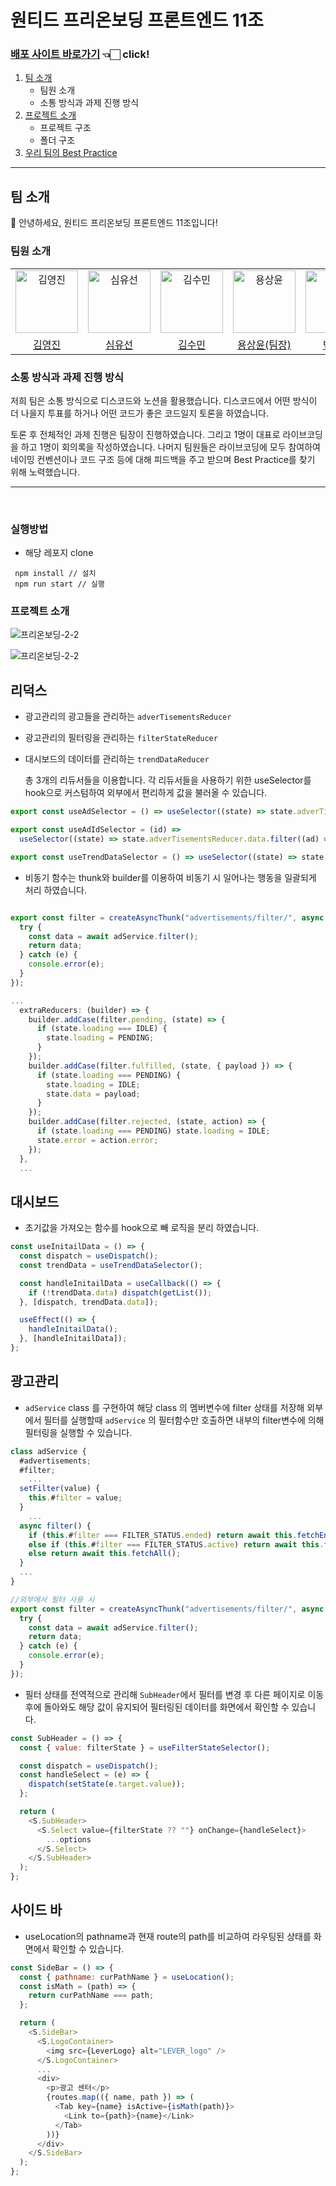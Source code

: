 # 원티드 프리온보딩 프론트엔드 11조

### [배포 사이트 바로가기](https://pre-onboarding-7th-2-2-11.vercel.app/) 👈🏻 click!

1. [팀 소개](#팀-소개)
   - 팀원 소개
   - 소통 방식과 과제 진행 방식
2. [프로젝트 소개](#프로젝트-소개)
   - 프로젝트 구조
   - 폴더 구조
3. [우리 팀의 Best Practice](#우리-팀의-best-practice)

---

## 팀 소개

👋 안녕하세요, 원티드 프리온보딩 프론트엔드 11조입니다!

### 팀원 소개

<table>
  <tr>
    <td align="center">
      <img src="https://avatars.githubusercontent.com/u/97172050?v=4" width="100px;" alt="김영진"/>
    </td>
    <td align="center">
      <img src="https://avatars.githubusercontent.com/u/111304551?v=4" width="100px;" alt="심유선"/>
    </td>
    <td align="center">
      <img src="https://avatars.githubusercontent.com/u/34249911?v=4" width="100px;" alt="김수민"/>
    </td>
    <td align="center">
      <img src="https://avatars.githubusercontent.com/u/64957267?v=4" width="100px;" alt="용상윤"/>
    </td>
    <td align="center">
      <img src="https://avatars.githubusercontent.com/u/80934175?v=4" width="100px;" alt="박채연"/>
    </td>
    <td align="center">
      <img src="https://avatars.githubusercontent.com/u/61973070?v=4" width="100px;" alt="박민주"/>
    </td>
    <td align="center">
      <img src="https://avatars.githubusercontent.com/u/104333720?v=4" width="100px;" alt="정연우"/>
    </td>
  </tr>
  <tr>    
    <td align="center">
      <a href="https://github.com/devyouth94">
        <div>김영진</div>
      </a>
    </td>
    <td align="center">
      <a href="https://github.com/SimYuseon">
        <div>심유선</div>
      </a>
    </td>
    <td align="center">
      <a href="https://github.com/hemudi">
        <div>김수민</div>
      </a>
    </td>
    <td align="center">
      <a href="https://github.com/ryong9rrr">
        <div>용상윤(팀장)</div>
      </a>
    </td>
    <td align="center">
      <a href="https://github.com/chaechae66">
        <div>박채연</div>
      </a>
    </td>
    <td align="center">
      <a href="https://github.com/6mn12j">
        <div>박민주</div>
      </a>
    </td>
    <td align="center">
      <a href="https://github.com/0SCAR0421">
        <div>정연우</div>
      </a>
    </td>
  </tr>
</table>

### 소통 방식과 과제 진행 방식

저희 팀은 소통 방식으로 디스코드와 노션을 활용했습니다. 디스코드에서 어떤 방식이 더 나을지 투표를 하거나 어떤 코드가 좋은 코드일지 토론을 하였습니다.

토론 후 전체적인 과제 진행은 팀장이 진행하였습니다. 그리고 1명이 대표로 라이브코딩을 하고 1명이 회의록을 작성하였습니다. 나머지 팀원들은 라이브코딩에 모두 참여하여 네이밍 컨벤션이나 코드 구조 등에 대해 피드백을 주고 받으며 Best Practice를 찾기 위해 노력했습니다.

---

</br>

### 실행방법

- 해당 레포지 clone

```
 npm install // 설치
 npm run start // 실행
```

### 프로젝트 소개
![프리온보딩-2-2](https://user-images.githubusercontent.com/61973070/200179657-cd0a6144-4de7-40c3-94c8-7998654a3428.gif)

![프리온보딩-2-2](https://user-images.githubusercontent.com/61973070/200179657-cd0a6144-4de7-40c3-94c8-7998654a3428.gif)

## 리덕스

- 광고관리의 광고들을 관리하는 `adverTisementsReducer`
- 광고관리의 필터링을 관리하는 `filterStateReducer`
- 대시보드의 데이터를 관리하는 `trendDataReducer`

  총 3개의 리듀서들을 이용합니다.
  각 리듀서들을 사용하기 위한 useSelector를 hook으로 커스텀하여 외부에서 편리하게 값을 불러올 수 있습니다.

```javascript
export const useAdSelector = () => useSelector((state) => state.adverTisementsReducer);

export const useAdIdSelector = (id) =>
  useSelector((state) => state.adverTisementsReducer.data.filter((ad) => ad.id === id))[0];

export const useTrendDataSelector = () => useSelector((state) => state.trendDataReducer);
```

- 비동기 함수는 thunk와 builder를 이용하여 비동기 시 일어나는 행동을 일괄되게 처리 하였습니다.

```javascript

export const filter = createAsyncThunk("advertisements/filter/", async () => {
  try {
    const data = await adService.filter();
    return data;
  } catch (e) {
    console.error(e);
  }
});

...
  extraReducers: (builder) => {
    builder.addCase(filter.pending, (state) => {
      if (state.loading === IDLE) {
        state.loading = PENDING;
      }
    });
    builder.addCase(filter.fulfilled, (state, { payload }) => {
      if (state.loading === PENDING) {
        state.loading = IDLE;
        state.data = payload;
      }
    });
    builder.addCase(filter.rejected, (state, action) => {
      if (state.loading === PENDING) state.loading = IDLE;
      state.error = action.error;
    });
  },
  ...
```

## 대시보드

- 초기값을 가져오는 함수를 hook으로 빼 로직을 분리 하였습니다.

```javascript
const useInitailData = () => {
  const dispatch = useDispatch();
  const trendData = useTrendDataSelector();

  const handleInitailData = useCallback(() => {
    if (!trendData.data) dispatch(getList());
  }, [dispatch, trendData.data]);

  useEffect(() => {
    handleInitailData();
  }, [handleInitailData]);
};
```

## 광고관리

- `adService` class 를 구현하여 해당 class 의 멤버변수에 filter 상태를 저장해 외부에서 필터를 실행할때 `adService` 의 필터함수만 호출하면 내부의 filter변수에 의해 필터링을 실행할 수 있습니다.

```javascript
class adService {
  #advertisements;
  #filter;
	...
  setFilter(value) {
    this.#filter = value;
  }
	...
  async filter() {
    if (this.#filter === FILTER_STATUS.ended) return await this.fetchEnded();
    else if (this.#filter === FILTER_STATUS.active) return await this.fetchOnGOing();
    else return await this.fetchAll();
  }
  ...
}

//외부에서 필터 사용 시
export const filter = createAsyncThunk("advertisements/filter/", async () => {
  try {
    const data = await adService.filter();
    return data;
  } catch (e) {
    console.error(e);
  }
});

```

- 필터 상태를 전역적으로 관리해 `SubHeader`에서 필터를 변경 후 다른 페이지로 이동 후에 돌아와도 해당 값이 유지되어 필터링된 데이터를 화면에서 확인할 수 있습니다.

```javascript
const SubHeader = () => {
  const { value: filterState } = useFilterStateSelector();

  const dispatch = useDispatch();
  const handleSelect = (e) => {
    dispatch(setState(e.target.value));
  };

  return (
    <S.SubHeader>
      <S.Select value={filterState ?? ""} onChange={handleSelect}>
        ...options
      </S.Select>
    </S.SubHeader>
  );
};
```

## 사이드 바

- useLocation의 pathname과 현재 route의 path를 비교하여 라우팅된 상태를 화면에서 확인할 수 있습니다.

```javascript
const SideBar = () => {
  const { pathname: curPathName } = useLocation();
  const isMath = (path) => {
    return curPathName === path;
  };

  return (
    <S.SideBar>
      <S.LogoContainer>
        <img src={LeverLogo} alt="LEVER_logo" />
      </S.LogoContainer>
      ...
      <div>
        <p>광고 센터</p>
        {routes.map(({ name, path }) => (
          <Tab key={name} isActive={isMath(path)}>
            <Link to={path}>{name}</Link>
          </Tab>
        ))}
      </div>
    </S.SideBar>
  );
};
```
